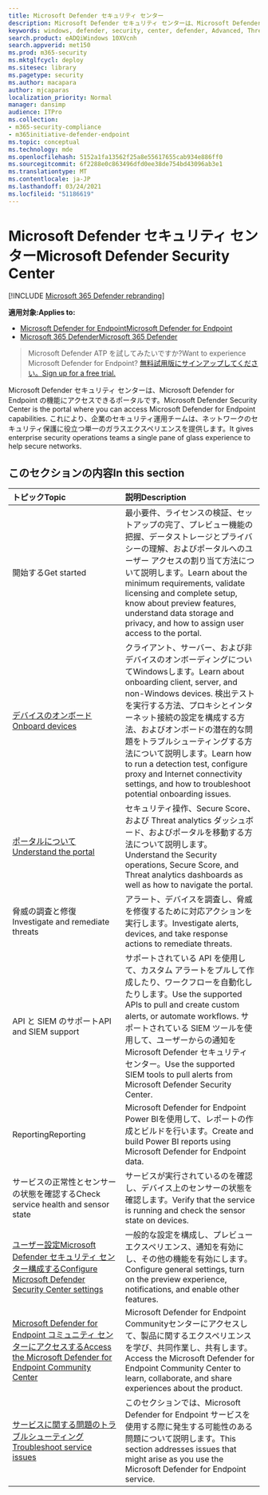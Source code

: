 ```yaml
---
title: Microsoft Defender セキュリティ センター
description: Microsoft Defender セキュリティ センターは、Microsoft Defender for Endpoint にアクセスできるポータルです。
keywords: windows, defender, security, center, defender, Advanced, Threat, Protection
search.product: eADQiWindows 10XVcnh
search.appverid: met150
ms.prod: m365-security
ms.mktglfcycl: deploy
ms.sitesec: library
ms.pagetype: security
ms.author: macapara
author: mjcaparas
localization_priority: Normal
manager: dansimp
audience: ITPro
ms.collection:
- m365-security-compliance
- m365initiative-defender-endpoint
ms.topic: conceptual
ms.technology: mde
ms.openlocfilehash: 5152a1fa13562f25a8e55617655cab934e886ff0
ms.sourcegitcommit: 6f2288e0c863496dfd0ee38de754bd43096ab3e1
ms.translationtype: MT
ms.contentlocale: ja-JP
ms.lasthandoff: 03/24/2021
ms.locfileid: "51186619"
---
```

# <a name="microsoft-defender-security-center"></a><span data-ttu-id="d87c9-104">Microsoft Defender セキュリティ センター</span><span class="sxs-lookup"><span data-stu-id="d87c9-104">Microsoft Defender Security Center</span></span>

[!INCLUDE [Microsoft 365 Defender rebranding](../../includes/microsoft-defender.md)]

<span data-ttu-id="d87c9-105">**適用対象:**</span><span class="sxs-lookup"><span data-stu-id="d87c9-105">**Applies to:**</span></span>
- [<span data-ttu-id="d87c9-106">Microsoft Defender for Endpoint</span><span class="sxs-lookup"><span data-stu-id="d87c9-106">Microsoft Defender for Endpoint</span></span>](https://go.microsoft.com/fwlink/p/?linkid=2154037)
- [<span data-ttu-id="d87c9-107">Microsoft 365 Defender</span><span class="sxs-lookup"><span data-stu-id="d87c9-107">Microsoft 365 Defender</span></span>](https://go.microsoft.com/fwlink/?linkid=2118804)

> <span data-ttu-id="d87c9-108">Microsoft Defender ATP を試してみたいですか?</span><span class="sxs-lookup"><span data-stu-id="d87c9-108">Want to experience Microsoft Defender for Endpoint?</span></span> [<span data-ttu-id="d87c9-109">無料試用版にサインアップしてください。</span><span class="sxs-lookup"><span data-stu-id="d87c9-109">Sign up for a free trial.</span></span>](https://www.microsoft.com/microsoft-365/windows/microsoft-defender-atp?ocid=docs-wdatp-exposedapis-abovefoldlink)

<span data-ttu-id="d87c9-110">Microsoft Defender セキュリティ センターは、Microsoft Defender for Endpoint の機能にアクセスできるポータルです。</span><span class="sxs-lookup"><span data-stu-id="d87c9-110">Microsoft Defender Security Center is the portal where you can access Microsoft Defender for Endpoint capabilities.</span></span> <span data-ttu-id="d87c9-111">これにより、企業のセキュリティ運用チームは、ネットワークのセキュリティ保護に役立つ単一のガラスエクスペリエンスを提供します。</span><span class="sxs-lookup"><span data-stu-id="d87c9-111">It gives enterprise security operations teams a single pane of glass experience to help secure networks.</span></span>

## <a name="in-this-section"></a><span data-ttu-id="d87c9-112">このセクションの内容</span><span class="sxs-lookup"><span data-stu-id="d87c9-112">In this section</span></span>

<span data-ttu-id="d87c9-113">トピック</span><span class="sxs-lookup"><span data-stu-id="d87c9-113">Topic</span></span> | <span data-ttu-id="d87c9-114">説明</span><span class="sxs-lookup"><span data-stu-id="d87c9-114">Description</span></span>
:---|:---
<span data-ttu-id="d87c9-115">開始する</span><span class="sxs-lookup"><span data-stu-id="d87c9-115">Get started</span></span>  |  <span data-ttu-id="d87c9-116">最小要件、ライセンスの検証、セットアップの完了、プレビュー機能の把握、データストレージとプライバシーの理解、およびポータルへのユーザー アクセスの割り当て方法について説明します。</span><span class="sxs-lookup"><span data-stu-id="d87c9-116">Learn about the minimum requirements, validate licensing and complete setup, know about preview features, understand data storage and privacy, and how to assign user access to the portal.</span></span>
[<span data-ttu-id="d87c9-117">デバイスのオンボード</span><span class="sxs-lookup"><span data-stu-id="d87c9-117">Onboard devices</span></span>](onboard-configure.md) | <span data-ttu-id="d87c9-118">クライアント、サーバー、および非デバイスのオンボーディングについてWindowsします。</span><span class="sxs-lookup"><span data-stu-id="d87c9-118">Learn about onboarding client, server, and non-Windows devices.</span></span> <span data-ttu-id="d87c9-119">検出テストを実行する方法、プロキシとインターネット接続の設定を構成する方法、およびオンボードの潜在的な問題をトラブルシューティングする方法について説明します。</span><span class="sxs-lookup"><span data-stu-id="d87c9-119">Learn how to run a detection test, configure proxy and Internet connectivity settings, and how to troubleshoot potential onboarding issues.</span></span>
[<span data-ttu-id="d87c9-120">ポータルについて</span><span class="sxs-lookup"><span data-stu-id="d87c9-120">Understand the portal</span></span>](use.md) | <span data-ttu-id="d87c9-121">セキュリティ操作、Secure Score、および Threat analytics ダッシュボード、およびポータルを移動する方法について説明します。</span><span class="sxs-lookup"><span data-stu-id="d87c9-121">Understand the Security operations, Secure Score, and Threat analytics dashboards as well as how to navigate the portal.</span></span>
<span data-ttu-id="d87c9-122">脅威の調査と修復</span><span class="sxs-lookup"><span data-stu-id="d87c9-122">Investigate and remediate threats</span></span> | <span data-ttu-id="d87c9-123">アラート、デバイスを調査し、脅威を修復するために対応アクションを実行します。</span><span class="sxs-lookup"><span data-stu-id="d87c9-123">Investigate alerts, devices, and take response actions to remediate threats.</span></span>
<span data-ttu-id="d87c9-124">API と SIEM のサポート</span><span class="sxs-lookup"><span data-stu-id="d87c9-124">API and SIEM support</span></span> | <span data-ttu-id="d87c9-125">サポートされている API を使用して、カスタム アラートをプルして作成したり、ワークフローを自動化したりします。</span><span class="sxs-lookup"><span data-stu-id="d87c9-125">Use the supported APIs to pull and create custom alerts, or automate workflows.</span></span> <span data-ttu-id="d87c9-126">サポートされている SIEM ツールを使用して、ユーザーからの通知をMicrosoft Defender セキュリティ センター。</span><span class="sxs-lookup"><span data-stu-id="d87c9-126">Use the supported SIEM tools to pull alerts from Microsoft Defender Security Center.</span></span>
<span data-ttu-id="d87c9-127">Reporting</span><span class="sxs-lookup"><span data-stu-id="d87c9-127">Reporting</span></span> | <span data-ttu-id="d87c9-128">Microsoft Defender for Endpoint Power BIを使用して、レポートの作成とビルドを行います。</span><span class="sxs-lookup"><span data-stu-id="d87c9-128">Create and build Power BI reports using Microsoft Defender for Endpoint data.</span></span>
<span data-ttu-id="d87c9-129">サービスの正常性とセンサーの状態を確認する</span><span class="sxs-lookup"><span data-stu-id="d87c9-129">Check service health and sensor state</span></span> | <span data-ttu-id="d87c9-130">サービスが実行されているのを確認し、デバイス上のセンサーの状態を確認します。</span><span class="sxs-lookup"><span data-stu-id="d87c9-130">Verify that the service is running and check the sensor state on devices.</span></span>
[<span data-ttu-id="d87c9-131">ユーザー設定Microsoft Defender セキュリティ センター構成する</span><span class="sxs-lookup"><span data-stu-id="d87c9-131">Configure Microsoft Defender Security Center settings</span></span>](preferences-setup.md) | <span data-ttu-id="d87c9-132">一般的な設定を構成し、プレビュー エクスペリエンス、通知を有効にし、その他の機能を有効にします。</span><span class="sxs-lookup"><span data-stu-id="d87c9-132">Configure general settings, turn on the preview experience, notifications, and enable other features.</span></span>
[<span data-ttu-id="d87c9-133">Microsoft Defender for Endpoint コミュニティ センターにアクセスする</span><span class="sxs-lookup"><span data-stu-id="d87c9-133">Access the Microsoft Defender for Endpoint Community Center</span></span>](community.md) | <span data-ttu-id="d87c9-134">Microsoft Defender for Endpoint Communityセンターにアクセスして、製品に関するエクスペリエンスを学び、共同作業し、共有します。</span><span class="sxs-lookup"><span data-stu-id="d87c9-134">Access the Microsoft Defender for Endpoint Community Center to learn, collaborate, and share experiences about the product.</span></span>
[<span data-ttu-id="d87c9-135">サービスに関する問題のトラブルシューティング</span><span class="sxs-lookup"><span data-stu-id="d87c9-135">Troubleshoot service issues</span></span>](troubleshoot-mdatp.md) | <span data-ttu-id="d87c9-136">このセクションでは、Microsoft Defender for Endpoint サービスを使用する際に発生する可能性のある問題について説明します。</span><span class="sxs-lookup"><span data-stu-id="d87c9-136">This section addresses issues that might arise as you use the Microsoft Defender for Endpoint service.</span></span>